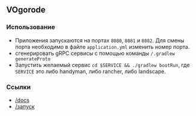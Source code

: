 ## VOgorode

### Использование

* Приложения запускаются на портах `8080`, `8081` и `8082`. Для смены порта необходимо в файле `application.yml` изменить номер порта.
* сгенерировать gRPC сервисы с помощью команды `/.gradlew generateProto`
* Запустить желаемый сервис `cd $SERVICE && ./gradlew bootRun`, где `SERVICE` это либо handyman, либо rancher, либо landscape.

### Ссылки
* [/docs](/docs)
* [/запуск](/dev/readme.md)